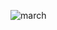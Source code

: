  ![march](https://media.discordapp.net/attachments/1242729763248799755/1423979182802862100/Untitled546_20251004102437.png?ex=68e24775&is=68e0f5f5&hm=3b9c48869263ba71ac1caf4f66b69991fa4368a232d61ae8832cb54e25613adc&=&format=webp&quality=lossless&width=1340&height=799)

<!--
**tatsuya-suou/tatsuya-suou** is a ✨ _special_ ✨ repository because its `README.md` (this file) appears on your GitHub profile.

Here are some ideas to get you started:

- 🔭 I’m currently working on ...
- 🌱 I’m currently learning ...
- 👯 I’m looking to collaborate on ...
- 🤔 I’m looking for help with ...
- 💬 Ask me about ...
- 📫 How to reach me: ...
- 😄 Pronouns: ...
- ⚡ Fun fact: ...
-->
